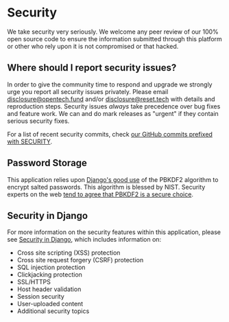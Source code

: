 # Security

We take security very seriously. We welcome any peer review of our 100% open source code to ensure the information submitted through this platform or other who rely upon it is not compromised or that hacked.

## Where should I report security issues?

In order to give the community time to respond and upgrade we strongly urge you report all security issues privately. Please email disclosure@opentech.fund and/or disclosure@reset.tech with details and reproduction steps. Security issues _always_ take precedence over bug fixes and feature work. We can and do mark releases as "urgent" if they contain serious security fixes.

For a list of recent security commits, check [our GitHub commits prefixed with SECURITY](https://github.com/HyphaApp/hypha/search?utf8=%E2%9C%93&q=SECURITY&type=Commits).

## Password Storage

This application relies upon [Django's good use](https://docs.djangoproject.com/en/2.1/topics/auth/passwords/) of the PBKDF2 algorithm to encrypt salted passwords. This algorithm is blessed by NIST. Security experts on the web [tend to agree that PBKDF2 is a secure choice](http://security.stackexchange.com/questions/4781/do-any-security-experts-recommend-bcrypt-for-password-storage).

## Security in Django

For more information on the security features within this application, please see [Security in Django](https://docs.djangoproject.com/en/2.1/topics/security/), which includes information on:

* Cross site scripting \(XSS\) protection
* Cross site request forgery \(CSRF\) protection
* SQL injection protection
* Clickjacking protection
* SSL/HTTPS
* Host header validation
* Session security
* User-uploaded content
* Additional security topics

